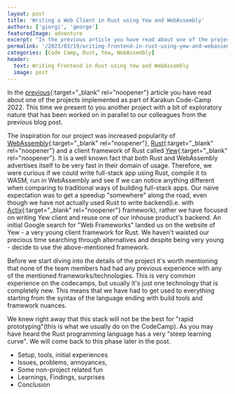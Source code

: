 ```yaml
---
layout: post
title: 'Writing a Web Client in Rust using Yew and WebAssembly'
authors: ['giorgi', 'george']
featuredImage: adventure
excerpt: "In the previous article you have read about one of the projects implemented as part of Karakun Code-Camp 2022. This time we present to you another project with a bit of exploratory nature that has been worked on in parallel to our colleagues from the previous blog post."
permalink: '/2023/03/19/writing-frontend-in-rust-using-yew-and-webassembly.html'
categories: [Code Camp, Rust, Yew, WebAssembly]
header:
  text: Writing Frontend in Rust using Yew and WebAssembly
  image: post
---
```


[//]: # (This is to automatically refresh the page every 30s, remove after finishing)
<meta http-equiv="refresh" content="30">

[//]: # (TODO: Don't forget to change the date both in the name as well as in permalink)

In the [previous](https://dev.karakun.com/2023/01/31/x-buddies.html){:target="_blank" rel="noopener"} article you have read about one of the projects implemented as part of Karakun Code-Camp 2022. This time we present to you another project with a bit of exploratory nature that has been worked on in parallel to our colleagues from the previous blog post. 

The inspiration for our project was increased popularity of [WebAssembly](https://webassembly.org/){:target="_blank" rel="noopener"}, [Rust](https://www.rust-lang.org/){:target="_blank" rel="noopener"} and a client framework of Rust called [Yew](https://yew.rs/){:target="_blank" rel="noopener"}. It is a well known fact that both Rust and WebAssembly advertises itself to be very fast in their domain of usage. Therefore, we were curious if we could write full-stack app using Rust, compile it to WASM, run in WebAssembly and see if we can notice anything different when comparing to traditional ways of building full-stack apps. Our naive expectation was to get a speedup "somewhere" along the road, even though we have not actually used Rust to write backend(i.e. with [Actix](https://actix.rs/){:target="_blank" rel="noopener"} framework), rather we have focused on writing Yew client and reuse one of our inhouse product's backend. An initial Google search for "Web Frameworks" landed us on the website of Yew - a very young client framework for Rust. We haven't waisted our precious time searching through alternatives and despite being very young - decide to use the above-mentioned framework.

Before we start diving into the details of the project it's worth mentioning that none of the team members had had any previous experience with any of the mentioned frameworks/technologies. This is very common experience on the codecamps, but usually it's just one technology that is completely new. This means that we have had to get used to everything starting from the syntax of the language ending with build tools and framework nuances.

We knew right away that this stack will not be the best for "rapid prototyping"(this is what we usually do on the CodeCamp). As you may have heard the Rust programming language has a very "steep learning curve". We will come back to this phase later in the post.

- Setup, tools, initial experiences
- Issues, problems, annoyances, 
- Some non-project related fun
- Learnings, Findings, surprises
- Conclusion
